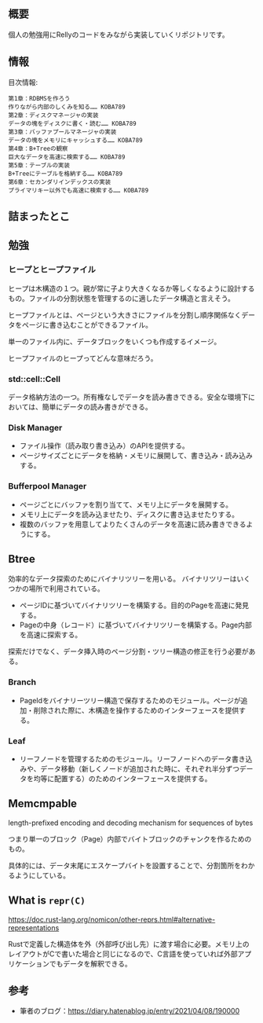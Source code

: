 ## 概要

個人の勉強用にRellyのコードをみながら実装していくリポジトリです。

## 情報

目次情報:

```
第1章：RDBMSを作ろう
作りながら内部のしくみを知る…… KOBA789
第2章：ディスクマネージャの実装
データの塊をディスクに書く・読む…… KOBA789
第3章：バッファプールマネージャの実装
データの塊をメモリにキャッシュする…… KOBA789
第4章：B+Treeの観察
巨大なデータを高速に検索する…… KOBA789
第5章：テーブルの実装
B+Treeにテーブルを格納する…… KOBA789
第6章：セカンダリインデックスの実装
プライマリキー以外でも高速に検索する…… KOBA789
```

## 詰まったとこ

## 勉強

### ヒープとヒープファイル

ヒープは木構造の１つ。親が常に子より大きくなるか等しくなるように設計するもの。ファイルの分割状態を管理するのに適したデータ構造と言えそう。

ヒープファイルとは、ページという大きさにファイルを分割し順序関係なくデータをページに書き込むことができるファイル。

単一のファイル内に、データブロックをいくつも作成するイメージ。

ヒープファイルのヒープってどんな意味だろう。

### std::cell::Cell

データ格納方法の一つ。所有権なしでデータを読み書きできる。安全な環境下においては、簡単にデータの読み書きができる。

### Disk Manager

- ファイル操作（読み取り書き込み）のAPIを提供する。
- ページサイズごとにデータを格納・メモリに展開して、書き込み・読み込みする。

### Bufferpool Manager

- ページごとにバッファを割り当てて、メモリ上にデータを展開する。
- メモリ上にデータを読み込ませたり、ディスクに書き込ませたりする。
- 複数のバッファを用意してよりたくさんのデータを高速に読み書きできるようにする。

## Btree

効率的なデータ探索のためにバイナリツリーを用いる。
バイナリツリーはいくつかの場所で利用されている。

- ページIDに基づいてバイナリツリーを構築する。目的のPageを高速に発見する。
- Pageの中身（レコード）に基づいてバイナリツリーを構築する。Page内部を高速に探索する。

探索だけでなく、データ挿入時のページ分割・ツリー構造の修正を行う必要がある。

### Branch

- PageIdをバイナリーツリー構造で保存するためのモジュール。ページが追加・削除された際に、木構造を操作するためのインターフェースを提供する。

### Leaf

- リーフノードを管理するためのモジュール。リーフノードへのデータ書き込みや、データ移動（新しくノードが追加された時に、それぞれ半分ずつデータを均等に配置する）のためのインターフェースを提供する。

## Memcmpable

length-prefixed encoding and decoding mechanism for sequences of bytes

つまり単一のブロック（Page）内部でバイトブロックのチャンクを作るためのもの。

具体的には、データ末尾にエスケープバイトを設置することで、分割箇所をわかるようにしている。 

## What is `repr(C)`

https://doc.rust-lang.org/nomicon/other-reprs.html#alternative-representations

Rustで定義した構造体を外（外部呼び出し先）に渡す場合に必要。メモリ上のレイアウトがCで書いた場合と同じになるので、C言語を使っていれば外部アプリケーションでもデータを解釈できる。

## 参考

- 筆者のブログ：https://diary.hatenablog.jp/entry/2021/04/08/190000
